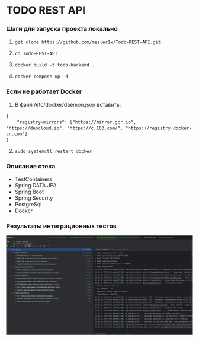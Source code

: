 # TODO REST API
### Шаги для запуска проекта локально

1) ```git clone https://github.com/mesler1x/Todo-REST-API.git```

2) ```cd Todo-REST-API```

3) ```docker build -t todo-backend .```

4) ```docker compose up -d```

### Если не работает Docker

1) В файл /etc/docker/daemon.json вставить:
```
{
    "registry-mirrors": ["https://mirror.gcr.io", "https://daocloud.io", "https://c.163.com/", "https://registry.docker-cn.com"]
}
```
2) ```sudo systemctl restart docker```

### Описание стека
* TestContainers
* Spring DATA JPA
* Spring Boot
* Spring Security
* PostgreSql
* Docker

### Результаты интеграционных тестов
![img.png](img.png)

